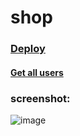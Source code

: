 # shop

### [Deploy](https://kovbenyaalexander.github.io/shop/#/)

#### [Get all users](https://young-mesa-36528.herokuapp.com/api/users)





### screenshot:
![image](https://user-images.githubusercontent.com/30663305/176690282-f4cdc65a-9f7e-4ccb-8122-17f77ff57b1d.png)

